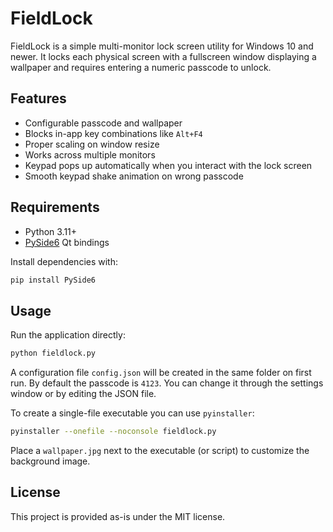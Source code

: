 # FieldLock

FieldLock is a simple multi-monitor lock screen utility for Windows 10 and newer.
It locks each physical screen with a fullscreen window displaying a wallpaper and
requires entering a numeric passcode to unlock.

## Features

- Configurable passcode and wallpaper
- Blocks in-app key combinations like `Alt+F4`
- Proper scaling on window resize
- Works across multiple monitors
- Keypad pops up automatically when you interact with the lock screen
- Smooth keypad shake animation on wrong passcode

## Requirements

- Python 3.11+
- [PySide6](https://pypi.org/project/PySide6/) Qt bindings

Install dependencies with:

```bash
pip install PySide6
```

## Usage

Run the application directly:

```bash
python fieldlock.py
```

A configuration file `config.json` will be created in the same folder on first
run. By default the passcode is `4123`. You can change it through the settings
window or by editing the JSON file.

To create a single-file executable you can use `pyinstaller`:

```bash
pyinstaller --onefile --noconsole fieldlock.py
```

Place a `wallpaper.jpg` next to the executable (or script) to customize the
background image.

## License

This project is provided as-is under the MIT license.
